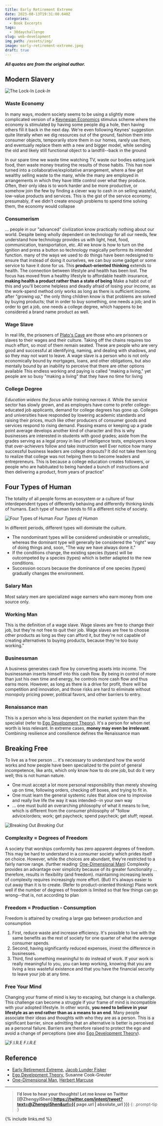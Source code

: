 ```yaml
---
title: Early Retirement Extreme
date: 2023-08-13T19:31:00.640Z
categories:
  - Book Excerpts
tags:
  - 30daychallenge
slug: web-development
img_path: /assets/img/
image: early-retirement-extreme.jpeg
draft: true
---
```


**_All quotes are from the original author._**

## Modern Slavery

![The Lock-In](lock-in.png)
_Lock-In_

### Waste Economy

In many ways, modern society seems to be using a slightly more complicated version of a [Keynesian Economics](https://www.investopedia.com/terms/k/keynesianeconomics.asp) stimulus scheme where the economy is stimulated by having some people dig a hole, then having others fill it back in the next day.
We're even following Keynes' suggestion quite literally when we dig resources out of the ground, fashion them into consumer objects, temporarily store them in our homes, rarely use them, and eventually replace them with a new and bigger model, while sending the old and likely still functional object to a landfill--back in the ground

In our spare time we waste time watching TV, waste our bodies eating junk food, then waste money treating the results of those habits.
This has now turned into a collaborative/exploitative arrangement, where a few get wealthy selling waste to the many, while the many are employed in arrangements in which they have little control over what they produce. Often, their only idea is to work harder and be more productive, or somehow join the few by finding a clever way to cash in on selling wasteful, low-value products and services.
This is the gist of the service economy; presumably, if we didn't create enough problems to spend time solving them, the economy would collapse

### Consumerism

… people in our "advanced" civilization know practically nothing about our world. Despite being wholly dependent on technology for all our needs, few understand how technology provides us with light, heat, food, communication, transportation, etc. All we know is how to turn on the ignition and press a button so technology magically performs its intended function.
many of the ways we used to do things have been redesigned to ensure that instead of doing it ourselves, we can buy some gadget or some service to have it done for us.
This **product-oriented thinking** extends to health. The connection between lifestyle and health has been lost. The focus has moved from a healthy lifestyle to affordable health insurance, **making health a product rather than a state of being**
Make a habit out of this and you'll become helpless and deadly afraid of losing your income, as the work-spend method only works as long as there is sufficient income.
after "growing up," the only thing children know is that problems are solved by buying products; that in order to buy something, one needs a job; and in order to get a job, one needs a college degree, which happens to be considered a brand name product as well.

### Wage Slave

In real life, the prisoners of [Plato's Cave](https://en.wikipedia.org/wiki/Allegory_of_the_cave) are those who are prisoners or slaves to their wages and their culture.
Taking off the chains requires too much effort, so most of them remain seated. These are people who are very good and successful at identifying, naming, and dealing with shadows, and so they may not want to leave.
A wage slave is a person who is not only economically bound by mortgages, loans, and other obligations, but also mentally bound by an inability to perceive that there are other options available
This endless working and paying is called "making a living," yet people are so busy "making a living" that they have no time for living

### College Degree

_Education widens the focus while training narrows it._
While the service sector has slowly grown, and as employers have come to prefer college-educated job applicants, demand for college degrees has gone up. Colleges and universities have responded by lowering academic standards and raising their prices, much like other producers of consumer goods and services respond to rising demand.
Passing exams or keeping up a grade point average develops another kind of character and this is why businesses are interested in students with good grades; aside from the grades serving as a legal proxy in lieu of intelligence tests, employers know that over-achievers follow and take instruction well
Ever notice how many successful business leaders are college dropouts? It did not take them long to realize that college was not helping them to become leaders and entrepreneurs. This is because a college education creates followers, or people who are habituated to being handed a bunch of instructions and then delivering a product, from years of practice”

## Four Types of Human

The totality of all people forms an ecosystem or a culture of four interdependent types of differently behaving and differently thinking kinds of humans. Each type of human tends to fill a different niche of society.

![Four Types of Human](four-types-human.png)
_Four Types of Human_

In different periods, different types will dominate the culture.

- The nondominant types will be considered undesirable or unrealistic, whereas the dominant type will generally be considered the "right" way of doing things and, soon, "The way we have always done it."
- If the conditions change, the existing species (types) will be outcompeted by a species (types) which is better adapted to the new conditions.
- Succession occurs because the dominance of one species (types) gradually changes the environment.

### Salary Man

Most salary men are specialized wage earners who earn money from one source only.

### Working Man

This is the definition of a wage slave. Wage slaves are free to change their job, but they're not free to quit their job. Wage slaves are free to choose other products as long as they can afford it, but they're not capable of creating alternatives to buying products, because they're too busy working.”

### Businessman

A business generates cash flow by converting assets into income. The businessman inserts himself into this cash flow. By being in control of more than just his own time and energy, he controls more cash flow and thus earns more.
However, as long as there is a drive for profit, there will be competition and innovation, and those risks are hard to eliminate without monopoly pricing power, political favors, and other barriers to entry.

### Renaissance man

This is a person who is less dependent on the market system than the specialist (refer to [Ego Development Theory](https://en.wikipedia.org/wiki/Loevinger%27s_stages_of_ego_development)). It's a person for whom net worth is less relevant. In extreme cases, **money may even be irrelevant**.
Combining resilience and consilience defines the Renaissance man

## Breaking Free

To live as a free person … it's necessary to understand how the world works and how people have been specialized to the point of general incompetence, like ants, which only know how to do one job, but do it very well; this is not human nature.

- One must accept a lot more personal responsibility than merely showing up on time, following orders, checking off boxes, and trying to fit in.
- One must learn the general systemic rules that allow one to improvise and really live life the way it was intended--in your own way
- … one must build an overarching philosophy of what it means to live, which is different from the consumer philosophy of "follow advice/orders; work; get paycheck; spend paycheck; get stuff; repeat.

![Breaking Out](break-out.png)
_Breaking Out_

### Complexity = Degrees of Freedom

A society that worships conformity has zero apparent degrees of freedom. This may be hard to understand in a consumer society which prides itself on choice. However, while the choices are abundant, they're restricted to a fairly narrow range. (further reading: [One-Dimensional Man](https://en.wikipedia.org/wiki/One-Dimensional_Man))
Complexity provides an advantage over simplicity because of its greater functionality ... therefore, results in flexibility (and freedom).
maintaining increasing levels of complexity requires increasingly more effort. (But) It's always easier to cut away than it is to create. (Refer to product-oriented thinking)
Plans work well if the number of degrees of freedom is limited so that few things can go wrong--that is, not according to plan

### Freedom = Production - Consumption

Freedom is attained by creating a large gap between production and consumption

1. First, reduce waste and increase efficiency. It's possible to live with the same benefits as the rest of society for one quarter of what the average consumer spends.
2. Second, having significantly reduced expenses, invest the difference in businesses.
3. Third, find something meaningful to do instead of work. If your work is really meaningful to you, you can keep working, knowing that you are living a less wasteful existence and that you have the financial security to leave your job at any time.

### Free Your Mind

Changing your frame of mind is key to escaping, but change is a challenge. This challenge can become a struggle if your frame of mind is incompatible with your adopted lifestyle. In other words, **you need to believe in your lifestyle as an end rather than as a means to an end**.
Many people associate their ideas and thoughts with who they are as a person. This is a significant barrier, since admitting that an alternative is better is perceived as a personal failure. Barriers are therefore raised to protect the ego and avoid a change of perceptions (see also [Ego Development Theory](http://xxx)).

![F.I.R.E](thoughts-on-fire.png)
_F.I.R.E_

## Reference

- [Early Retirement Extreme](http://earlyretirementextreme.com/), [Jacob Lunder Fisker](https://twitter.com/extremejacob)
- [Ego Development Theory](https://www.researchgate.net/publication/356357233_Ego_Development_A_Full-Spectrum_Theory_Of_Vertical_Growth_And_Meaning_Making), Susanne Cook-Greuter
- [One-Dimensional Man](https://en.wikipedia.org/wiki/One-Dimensional_Man), [Herbert Marcuse](https://en.wikipedia.org/wiki/Herbert_Marcuse)

---

<!-- prettier-ignore -->
> **I’d love to hear your thoughts! Let me know on Twitter [@ZhengyiShen](https://twitter.com/intent/tweet?text=@ZhengyiShen&url={{ page.url | absolute_url }})**
{: .prompt-tip }

{% include links.md %}
